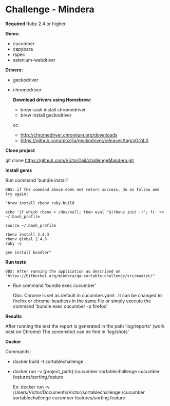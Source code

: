 # Challenge - Mindera

**Required**
Ruby 2.4 or higher

**Gems:**
- cucumber
- capybara
- rspec
- selenium-webdriver

**Drivers:**
- geckodriver
- chromedriver

    **Download drivers using Homebrew:**
    - brew cask install chromedriver
    - brew install geckodriver

    or:
    - http://chromedriver.chromium.org/downloads
    - https://github.com/mozilla/geckodriver/releases/tag/v0.24.0

**Clone project**

git clone https://github.com/VictorOsil/challengeMandera.git

**Install gems**

Run command 'bundle install'

    OBS: if the command above does not return success, do as follow and try again:

    "brew install rbenv ruby-build

    echo 'if which rbenv > /dev/null; then eval "$(rbenv init -)"; fi' >> ~/.bash_profile

    source ~/.bash_profile

    rbenv install 2.4.3
    rbenv global 2.4.3
    ruby -v

    gem install bundler"

**Run tests**

    OBS: After running the application as described on "https://bitbucket.org/mindera/qa-sortable-challenge/src/master/"

- Run command 'bundle exec cucumber'

    Obs: Chrome is set as default in cucumber.yaml . It can be changed to firefox or chrome-headless in the same file or simply execute the command 'bundle exec cucumber -p firefox'

**Results**

After running the test the report is generated in the path 'log/reports' (work best on Chrome)
The screenshot can be find in 'log/shots'

**Docker**

Commands:

- docker build -t sortablechallenge .
- docker run -v {project_path}:/cucumber sortablechallenge cucumber features/sorting.feature

    Ex: docker run -v /Users/Victor/Documents/Victor/sortablechallenge:/cucumber sortablechallenge cucumber features/sorting.feature